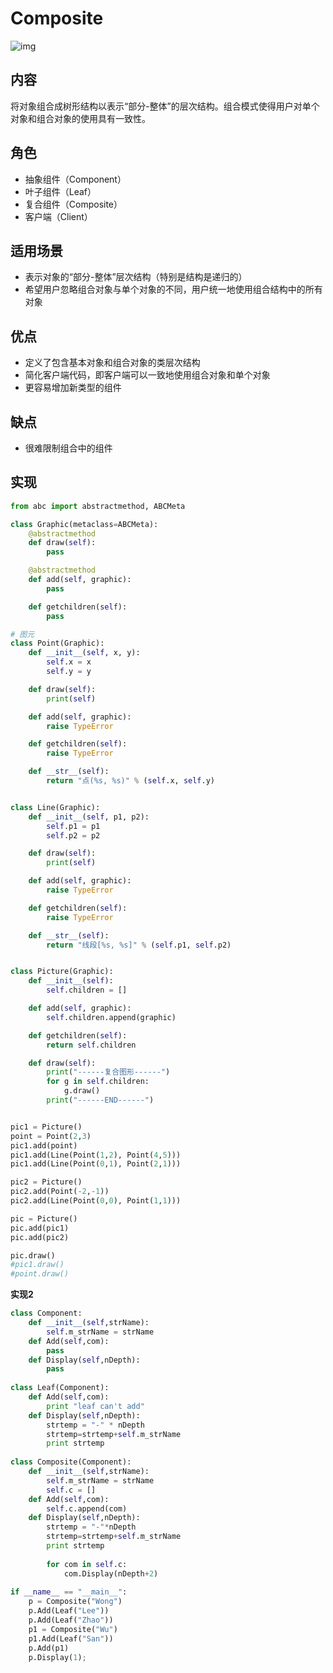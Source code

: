 # Composite

![img](https://images2017.cnblogs.com/blog/1168194/201711/1168194-20171118151447999-1707362780.png)

## 内容

将对象组合成树形结构以表示“部分-整体”的层次结构。组合模式使得用户对单个对象和组合对象的使用具有一致性。

## 角色

- 抽象组件（Component）
- 叶子组件（Leaf）
- 复合组件（Composite）
- 客户端（Client）

## 适用场景

- 表示对象的“部分-整体”层次结构（特别是结构是递归的）
- 希望用户忽略组合对象与单个对象的不同，用户统一地使用组合结构中的所有对象

## 优点

- 定义了包含基本对象和组合对象的类层次结构
- 简化客户端代码，即客户端可以一致地使用组合对象和单个对象
- 更容易增加新类型的组件

## 缺点

- 很难限制组合中的组件

## 实现

```python
from abc import abstractmethod, ABCMeta

class Graphic(metaclass=ABCMeta):
    @abstractmethod
    def draw(self):
        pass

    @abstractmethod
    def add(self, graphic):
        pass

    def getchildren(self):
        pass

# 图元
class Point(Graphic):
    def __init__(self, x, y):
        self.x = x
        self.y = y

    def draw(self):
        print(self)

    def add(self, graphic):
        raise TypeError

    def getchildren(self):
        raise TypeError

    def __str__(self):
        return "点(%s, %s)" % (self.x, self.y)


class Line(Graphic):
    def __init__(self, p1, p2):
        self.p1 = p1
        self.p2 = p2

    def draw(self):
        print(self)

    def add(self, graphic):
        raise TypeError

    def getchildren(self):
        raise TypeError

    def __str__(self):
        return "线段[%s, %s]" % (self.p1, self.p2)


class Picture(Graphic):
    def __init__(self):
        self.children = []

    def add(self, graphic):
        self.children.append(graphic)

    def getchildren(self):
        return self.children

    def draw(self):
        print("------复合图形------")
        for g in self.children:
            g.draw()
        print("------END------")


pic1 = Picture()
point = Point(2,3)
pic1.add(point)
pic1.add(Line(Point(1,2), Point(4,5)))
pic1.add(Line(Point(0,1), Point(2,1)))

pic2 = Picture()
pic2.add(Point(-2,-1))
pic2.add(Line(Point(0,0), Point(1,1)))

pic = Picture()
pic.add(pic1)
pic.add(pic2)

pic.draw()
#pic1.draw()
#point.draw()

```

**实现2**

```python
class Component:
    def __init__(self,strName):
        self.m_strName = strName
    def Add(self,com):
        pass
    def Display(self,nDepth):
        pass
 
class Leaf(Component):
    def Add(self,com):
        print "leaf can't add"
    def Display(self,nDepth):
        strtemp = "-" * nDepth
        strtemp=strtemp+self.m_strName
        print strtemp
 
class Composite(Component):
    def __init__(self,strName):
        self.m_strName = strName
        self.c = []
    def Add(self,com):
        self.c.append(com)
    def Display(self,nDepth):
        strtemp = "-"*nDepth
        strtemp=strtemp+self.m_strName
        print strtemp
        
        for com in self.c:
            com.Display(nDepth+2)
 
if __name__ == "__main__":
    p = Composite("Wong")
    p.Add(Leaf("Lee"))
    p.Add(Leaf("Zhao"))
    p1 = Composite("Wu")
    p1.Add(Leaf("San"))
    p.Add(p1)
    p.Display(1);
```

